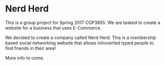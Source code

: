 # Nerd Herd

This is a group project for Spring 2017 COP3855. We are tasked to create a website for a business that uses E-Commerce.

We decided to create a company called Nerd Herd. This is a membership based social networking website that allows introverted typed people to find friends in their area!

More info to come.
